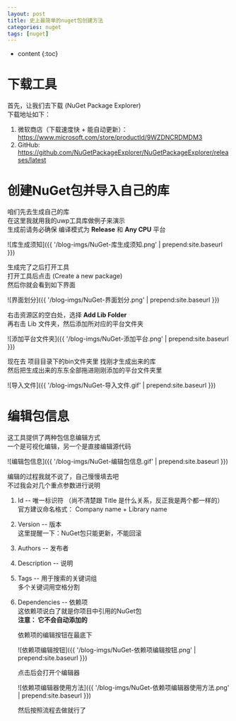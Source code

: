 ```yaml
---
layout: post
title: 史上最简单的nuget包创建方法
categories: nuget
tags: [nuget]
---
```

   
* content
{:toc}    
    
下载工具
=========================================   
  
首先，让我们去下载 (NuGet Package Explorer)  
下载地址如下：  
  
1. 微软商店（下载速度快 + 能自动更新）：  
    https://www.microsoft.com/store/productId/9WZDNCRDMDM3
2. GitHub: 
    https://github.com/NuGetPackageExplorer/NuGetPackageExplorer/releases/latest
  
创建NuGet包并导入自己的库
=========================================   
  
咱们先去生成自己的库  
在这里我就用我的uwp工具库做例子来演示  
生成前请务必确保 编译模式为 **Release** 和 **Any CPU** 平台  
  
![库生成须知]({{ '/blog-imgs/NuGet-库生成须知.png' | prepend:site.baseurl }})    
  
生成完了之后打开工具  
打开工具后点击 (Create a new package)   
然后你就会看到如下界面  
  
![界面划分]({{ '/blog-imgs/NuGet-界面划分.png' | prepend:site.baseurl }})    
  
右击资源区的空白处，选择 **Add Lib Folder**  
再右击 Lib 文件夹，然后添加所对应的平台文件夹  
  
![添加平台文件夹]({{ '/blog-imgs/NuGet-添加平台.png' | prepend:site.baseurl }})    
  
现在去 项目目录下的bin文件夹里 找刚才生成出来的库  
然后把生成出来的东东全部拖进刚刚添加的平台文件夹里  
  
![导入文件]({{ '/blog-imgs/NuGet-导入文件.gif' | prepend:site.baseurl }})    
  
编辑包信息
=========================================   
  
这工具提供了两种包信息编辑方式  
一个是可视化编辑，另一个是直接编辑源代码  
  
![编辑包信息]({{ '/blog-imgs/NuGet-编辑包信息.gif' | prepend:site.baseurl }})    
  
编辑的过程我就不说了，自己慢慢填去吧   
不过我会对几个重点参数进行说明  
  
1. Id -- 唯一标识符 （尚不清楚跟 Title 是什么关系，反正我是两个都一样的）  
    官方建议命名格式： Company name + Library name
2. Version -- 版本  
    这里提醒一下：NuGet包只能更新，不能回滚
3. Authors -- 发布者
4. Description -- 说明
5. Tags -- 用于搜索的关键词组  
    多个关键词用空格分割
6. Dependencies -- 依赖项  
    这依赖项说白了就是你项目中引用的NuGet包  
    **注意： 它不会自动添加的**  
    
    依赖项的编辑按钮在最底下
    
    ![依赖项编辑按钮]({{ '/blog-imgs/NuGet-依赖项编辑按钮.png' | prepend:site.baseurl }})    

    点击后会打开个编辑器

    ![依赖项编辑器使用方法]({{ '/blog-imgs/NuGet-依赖项编辑器使用方法.png' | prepend:site.baseurl }})    

    然后按照流程去做就行了